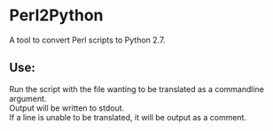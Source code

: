 # Perl2Python
A tool to convert Perl scripts to Python 2.7.

## Use:
Run the script with the file wanting to be translated as a commandline argument.
<br>
Output will be written to stdout.
<br>
If a line is unable to be translated, it will be output as a comment.
